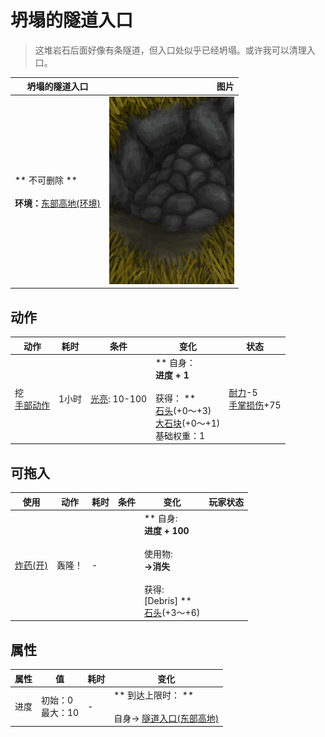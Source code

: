 # 坍塌的隧道入口  
> 这堆岩石后面好像有条隧道，但入口处似乎已经坍塌。或许我可以清理入口。  
  
  坍塌的隧道入口  |   图片   
 ----  |  ----:   
 ** 不可删除 **<br><br>**环境：**[东部高地(环境)](Env_HighlandsEastern.md)  |  <img decoding="async" src="Sprite/TunnelEntranceCollapsed.png" href="a.md" style="max-width:300px;max-height:300px;">   
  
## 动作  
动作  |  耗时  |  条件  |  变化  |  状态  
----  |  ----  |  ----  |  ----  |  ----  
挖<br>[手部动作](HandAction.md)  |  1小时  |  [光亮](Light.md): 10-100  |  ** 自身：**<br>进度 + 1<br><br>** 获得： **<br>  [石头](Stone.md)(+0～+3)<br>  [大石块](StoneHeavy.md)(+0～+1)<br>基础权重：1  |  [耐力](Stamina.md)-5<br>[手掌损伤](HandDamage.md)+75  
## 可拖入  
使用  |  动作  |  耗时  |  条件  |  变化  |  玩家状态  
----  |  ----  |  ----  |  ----  |  ----  |  ----  
[炸药(开)](DynamiteOn.md)  |  轰隆！<br>  |  -  |    |  ** 自身: **<br>进度 + 100<br><br>** 使用物: **<br>→消失<br><br>** 获得: **<br>** [Debris] **<br>  [石头](Stone.md)(+3～+6)<br>  |    
## 属性   
属性  |  值  |  耗时  |  变化  
----  |  ----  |  ----  |  ----  
进度  |  初始：0<br>最大：10  |  -  |  ** 到达上限时： **<br><br>自身→ [隧道入口(东部高地)](TunnelEntrance.md)  


<script>document.title="坍塌的隧道入口 - 卡牌生存百科 Card Survival Wiki";</script>